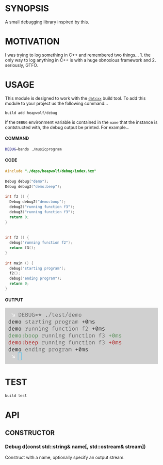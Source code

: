 # SYNOPSIS
A small debugging library inspired by [this][0].

# MOTIVATION
I was trying to log  something in C++ and remembered two things... 1. the
only way to log  anything in C++ is with a huge obnoxious framework and 2.
seriously, GTFO.

# USAGE
This module is designed to work with the [`datcxx`][0] build tool. To add this
module to your project us the following command...

```bash
build add heapwolf/debug
```

If the `DEBUG` environment variable is contained in the `name` that the instance
is contstructed with, the debug output be printed. For example...


#### COMMAND
```bash
DEBUG=bands ./musicprogram
```

#### CODE
```c++
#include "./deps/heapwolf/debug/index.hxx"

Debug debug("demo");
Debug debug3("demo:beep");

int f3 () {
  Debug debug2("demo:boop");
  debug2("running function f3");
  debug3("running function f3");
  return 0;
}


int f2 () {
  debug("running function f2");
  return f3();
}

int main () {
  debug("starting program");
  f2();
  debug("ending program");
  return 0;
}
```

#### OUTPUT
![example](/docs/screenshot.png)


# TEST

```bash
build test
```


# API

## CONSTRUCTOR

### Debug d(const std::string& name[, std::ostream& stream])
Construct with a name, optionally specify an output stream.

[0]:https://github.com/visionmedia/debug
